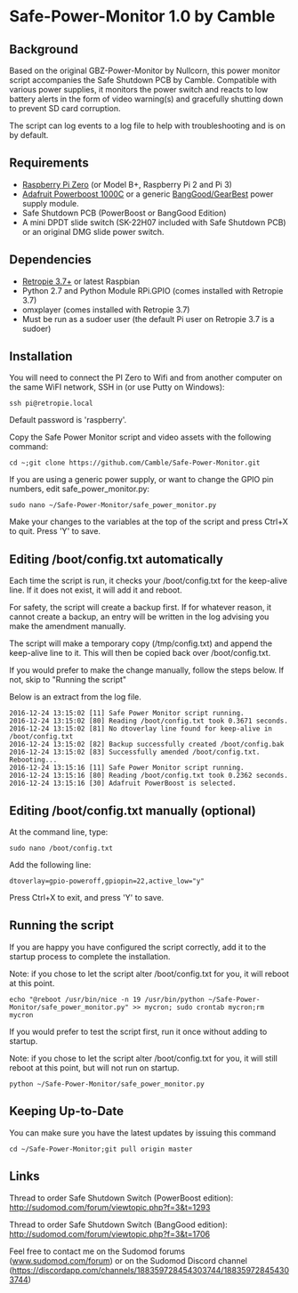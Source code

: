 # Safe-Power-Monitor 1.0 by Camble

Background
----------
Based on the original GBZ-Power-Monitor by Nullcorn, this power monitor script accompanies the Safe Shutdown PCB by Camble. Compatible with various power supplies, it monitors the power switch and reacts to low battery alerts in the form of video warning(s) and gracefully shutting down to prevent SD card corruption.

The script can log events to a log file to help with troubleshooting and is on by default.

Requirements
--------------------------------
- [Raspberry Pi Zero](https://www.raspberrypi.org/products/pi-zero/) (or Model B+, Raspberry Pi 2 and Pi 3)
- [Adafruit Powerboost 1000C](https://learn.adafruit.com/adafruit-powerboost-1000c-load-share-usb-charge-boost/overview) or a generic [BangGood/GearBest](http://banggood.com/37V-Liion-Battery-Mini-USB-To-USB-A-Power-Apply-Module-p-928948.html?p=9B1915347037201311DI) power supply module.
- Safe Shutdown PCB (PowerBoost or BangGood Edition)
- A mini DPDT slide switch (SK-22H07 included with Safe Shutdown PCB) or an original DMG slide power switch.

Dependencies
-----------
- [Retropie 3.7+](retropie.org.uk) or latest Raspbian
- Python 2.7 and Python Module RPi.GPIO (comes installed with Retropie 3.7)
- omxplayer (comes installed with Retropie 3.7)
- Must be run as a sudoer user (the default Pi user on Retropie 3.7 is a sudoer)

Installation
-----------

You will need to connect the PI Zero to Wifi and from another computer on the same WiFI network, SSH in (or use Putty on Windows):

```
ssh pi@retropie.local
```

Default password is 'raspberry'.

Copy the Safe Power Monitor script and video assets with the following command:

```
cd ~;git clone https://github.com/Camble/Safe-Power-Monitor.git
```
If you are using a generic power supply, or want to change the GPIO pin numbers, edit safe_power_monitor.py:
```
sudo nano ~/Safe-Power-Monitor/safe_power_monitor.py
```
Make your changes to the variables at the top of the script and press Ctrl+X to quit. Press 'Y' to save.

Editing /boot/config.txt automatically
--------------------------------------
Each time the script is run, it checks your /boot/config.txt for the keep-alive line. If it does not exist, it will add it and reboot.

For safety, the script will create a backup first. If for whatever reason, it cannot create a backup, an entry will be written in the log advising you make the amendment manually.

The script will make a temporary copy (/tmp/config.txt) and append the keep-alive line to it. This will then be copied back over /boot/config.txt.

If you would prefer to make the change manually, follow the steps below. If not, skip to "Running the script"

Below is an extract from the log file.

```
2016-12-24 13:15:02 [11] Safe Power Monitor script running.
2016-12-24 13:15:02 [80] Reading /boot/config.txt took 0.3671 seconds.
2016-12-24 13:15:02 [81] No dtoverlay line found for keep-alive in /boot/config.txt
2016-12-24 13:15:02 [82] Backup successfully created /boot/config.bak
2016-12-24 13:15:02 [83] Successfully amended /boot/config.txt. Rebooting...
2016-12-24 13:15:16 [11] Safe Power Monitor script running.
2016-12-24 13:15:16 [80] Reading /boot/config.txt took 0.2362 seconds.
2016-12-24 13:15:16 [30] Adafruit PowerBoost is selected.
```

Editing /boot/config.txt manually (optional)
---------------------------------
At the command line, type:
```
sudo nano /boot/config.txt
```
Add the following line:
```
dtoverlay=gpio-poweroff,gpiopin=22,active_low="y"
```
Press Ctrl+X to exit, and press 'Y' to save.

Running the script
------------------

If you are happy you have configured the script correctly, add it to the startup process to complete the installation.

Note: if you chose to let the script alter /boot/config.txt for you, it will reboot at this point.

```
echo "@reboot /usr/bin/nice -n 19 /usr/bin/python ~/Safe-Power-Monitor/safe_power_monitor.py" >> mycron; sudo crontab mycron;rm mycron
```

If you would prefer to test the script first, run it once without adding to startup.

Note: if you chose to let the script alter /boot/config.txt for you, it will still reboot at this point, but will not run on startup.
```
python ~/Safe-Power-Monitor/safe_power_monitor.py
```

Keeping Up-to-Date
------------------
You can make sure you have the latest updates by issuing this command

```
cd ~/Safe-Power-Monitor;git pull origin master
```


Links
-----
Thread to order Safe Shutdown Switch (PowerBoost edition):
http://sudomod.com/forum/viewtopic.php?f=3&t=1293

Thread to order Safe Shutdown Switch (BangGood edition):
http://sudomod.com/forum/viewtopic.php?f=3&t=1706

Feel free to contact me on the Sudomod forums (www.sudomod.com/forum) or on the Sudomod Discord channel (https://discordapp.com/channels/188359728454303744/188359728454303744)
